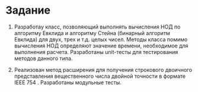 # Задание
1.	Разработаy класс, позволяющий выполнять вычисления НОД по алгоритму Евклида и алгоритму Стейна (бинарный алгоритм Евклида) для двух, трех и т.д. целых чисел. 
Методы класса помимо вычисления НОД определяют значение времени, необходимое для выполнения расчета. Разработаны unit-тесты для тестирования методов данного типа.

2.	Реализован метод расширения для получения строкового двоичного представления вещественного числа двойной точности в формате IEEE 754 . Разработаны модульные тесты. 
